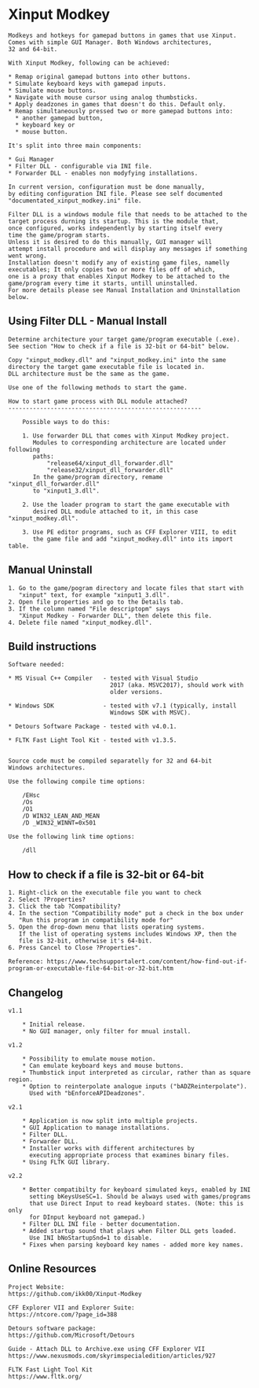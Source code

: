 
Xinput Modkey
=============


	Modkeys and hotkeys for gamepad buttons in games that use Xinput.
	Comes with simple GUI Manager. Both Windows architectures,
	32 and 64-bit.

	With Xinput Modkey, following can be achieved:

	* Remap original gamepad buttons into other buttons.
	* Simulate keyboard keys with gamepad inputs.
	* Simulate mouse buttons.
	* Navigate with mouse cursor using analog thumbsticks.
	* Apply deadzones in games that doesn't do this. Default only.
	* Remap simultaneously pressed two or more gamepad buttons into:
	  * another gamepad button,
	  * keyboard key or
	  * mouse button.

	It's split into three main components:

	* Gui Manager
	* Filter DLL - configurable via INI file.
	* Forwarder DLL - enables non modyfying installations.

	In current version, configuration must be done manually,
	by editing configuration INI file. Please see self documented
	"documentated_xinput_modkey.ini" file.

	Filter DLL is a windows module file that needs to be attached to the
	target process durning its startup. This is the module that,
	once configured, works independently by starting itself every
	time the game/program starts.
	Unless it is desired to do this manually, GUI manager will
	attempt install procedure and will display any messages if something went wrong.
	Installation doesn't modify any of existing game files, namelly
	executables; It only copies two or more files off of which,
	one is a proxy that enables Xinput Modkey to be attached to the
	game/program every time it starts, untill uninstalled.
	For more details please see Manual Installation and Uninstallation below.



Using Filter DLL - Manual Install
--------------------------------------------------

	Determine architecture your target game/program executable (.exe).
	See section "How to check if a file is 32-bit or 64-bit" below.

	Copy "xinput_modkey.dll" and "xinput_modkey.ini" into the same
	directory the target game executable file is located in.
	DLL architecture must be the same as the game.

	Use one of the following methods to start the game.

	How to start game process with DLL module attached?
	-------------------------------------------------------

		Possible ways to do this:

		1. Use forwarder DLL that comes with Xinput Modkey project.
		   Modules to corresponding architecture are located under following
		   paths:
		       "release64/xinput_dll_forwarder.dll"
		       "release32/xinput_dll_forwarder.dll"
		   In the game/program directory, remame "xinput_dll_forwarder.dll"
		   to "xinput1_3.dll".

		2. Use the loader program to start the game executable with
		   desired DLL module attached to it, in this case "xinput_modkey.dll".

		3. Use PE editor programs, such as CFF Explorer VIII, to edit
		   the game file and add "xinput_modkey.dll" into its import table.



Manual Uninstall
----------------------------

	1. Go to the game/pogram directory and locate files that start with
	   "xinput" text, for example "xinput1_3.dll".
	2. Open file properties and go to the Details tab.
	3. If the column named "File descriptopm" says
	   "Xinput Modkey - Forwarder DLL", then delete this file.
	4. Delete file named "xinput_modkey.dll".




Build instructions
--------------------------

	Software needed:

	* MS Visual C++ Compiler   - tested with Visual Studio
	                             2017 (aka. MSVC2017), should work with
	                             older versions.

	* Windows SDK              - tested with v7.1 (typically, install
	                             Windows SDK with MSVC).

	* Detours Software Package - tested with v4.0.1.

	* FLTK Fast Light Tool Kit - tested with v1.3.5.


	Source code must be compiled separatelly for 32 and 64-bit
	Windows architectures.

	Use the following compile time options:

		/EHsc
		/Os
		/O1
		/D WIN32_LEAN_AND_MEAN
		/D _WIN32_WINNT=0x501

	Use the following link time options:

		/dll


How to check if a file is 32-bit or 64-bit
---------------------------------------------

	1. Right-click on the executable file you want to check
	2. Select ?Properties?
	3. Click the tab ?Compatibility?
	4. In the section "Compatibility mode" put a check in the box under
	   "Run this program in compatibility mode for"
	5. Open the drop-down menu that lists operating systems.
	   If the list of operating systems includes Windows XP, then the
	   file is 32-bit, otherwise it's 64-bit.
	6. Press Cancel to Close ?Properties".

	Reference: https://www.techsupportalert.com/content/how-find-out-if-program-or-executable-file-64-bit-or-32-bit.htm



Changelog
----------------------

	v1.1

		* Initial release.
		* No GUI manager, only filter for mnual install.

	v1.2

		* Possibility to emulate mouse motion.
		* Can emulate keyboard keys and mouse buttons.
		* Thumbstick input interpreted as circular, rather than as square region.
		* Option to reinterpolate analogue inputs ("bADZReinterpolate").
		  Used with "bEnforceAPIDeadzones".

	v2.1

		* Application is now split into multiple projects.
		* GUI Application to manage installations.
		* Filter DLL.
		* Forwarder DLL.
		* Installer works with different architectures by
		  executing appropriate process that examines binary files.
		* Using FLTK GUI library.

	v2.2

		* Better compatibilty for keyboard simulated keys, enabled by INI
		  setting bKeysUseSC=1. Should be always used with games/programs
		  that use Direct Input to read keyboard states. (Note: this is only
		  for DInput keyboard not gamepad.)
		* Filter DLL INI file - better documentation.
		* Added startup sound that plays when Filter DLL gets loaded.
		  Use INI bNoStartupSnd=1 to disable.
		* Fixes when parsing keyboard key names - added more key names.



Online Resources
----------------------

	Project Website:
	https://github.com/ikk00/Xinput-Modkey

	CFF Explorer VII and Explorer Suite:
	https://ntcore.com/?page_id=388

	Detours software package:
	https://github.com/Microsoft/Detours

	Guide - Attach DLL to Archive.exe using CFF Explorer VII
	https://www.nexusmods.com/skyrimspecialedition/articles/927

	FLTK Fast Light Tool Kit
	https://www.fltk.org/

